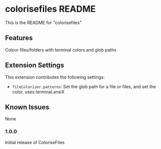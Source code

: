 # colorisefiles README

This is the README for "colorisefiles"

## Features

Colour files/folders with terminal colors and glob paths

## Extension Settings

This extension contributes the following settings:

* `fileColorizer.patterns`: Set the glob path for a file or files, and set the color. uses terminal.ansiX

## Known Issues

None

### 1.0.0

Initial release of ColoriseFiles


